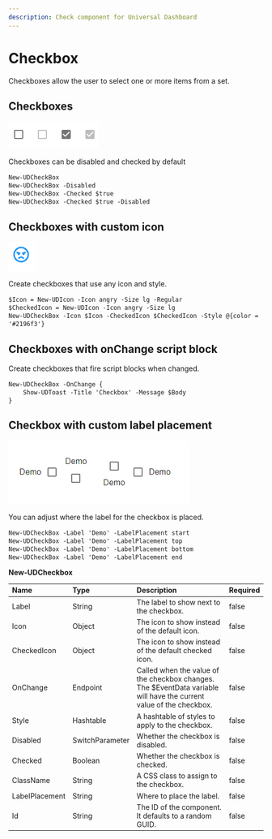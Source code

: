 ```yaml
---
description: Check component for Universal Dashboard
---
```


# Checkbox

Checkboxes allow the user to select one or more items from a set.

## Checkboxes

![](../../../.gitbook/assets/image%20%2841%29.png)

Checkboxes can be disabled and checked by default

```text
New-UDCheckBox
New-UDCheckBox -Disabled
New-UDCheckBox -Checked $true
New-UDCheckBox -Checked $true -Disabled
```

## Checkboxes with custom icon

![](../../../.gitbook/assets/image%20%2868%29.png)

Create checkboxes that use any icon and style.

```text
$Icon = New-UDIcon -Icon angry -Size lg -Regular
$CheckedIcon = New-UDIcon -Icon angry -Size lg
New-UDCheckBox -Icon $Icon -CheckedIcon $CheckedIcon -Style @{color = '#2196f3'}
```

## Checkboxes with onChange script block

Create checkboxes that fire script blocks when changed.

```text
New-UDCheckBox -OnChange {
    Show-UDToast -Title 'Checkbox' -Message $Body
}    
```

## Checkbox with custom label placement

![](../../../.gitbook/assets/image%20%2838%29.png)

You can adjust where the label for the checkbox is placed.

```text
New-UDCheckBox -Label 'Demo' -LabelPlacement start
New-UDCheckBox -Label 'Demo' -LabelPlacement top
New-UDCheckBox -Label 'Demo' -LabelPlacement bottom
New-UDCheckBox -Label 'Demo' -LabelPlacement end
```



**New-UDCheckbox**

| Name | Type | Description | Required |
| :--- | :--- | :--- | :--- |
| Label | String | The label to show next to the checkbox. | false |
| Icon | Object | The icon to show instead of the default icon. | false |
| CheckedIcon | Object | The icon to show instead of the default checked icon. | false |
| OnChange | Endpoint | Called when the value of the checkbox changes. The $EventData variable will have the current value of the checkbox. | false |
| Style | Hashtable | A hashtable of styles to apply to the checkbox. | false |
| Disabled | SwitchParameter | Whether the checkbox is disabled. | false |
| Checked | Boolean | Whether the checkbox is checked. | false |
| ClassName | String | A CSS class to assign to the checkbox. | false |
| LabelPlacement | String | Where to place the label. | false |
| Id | String | The ID of the component. It defaults to a random GUID. | false |

